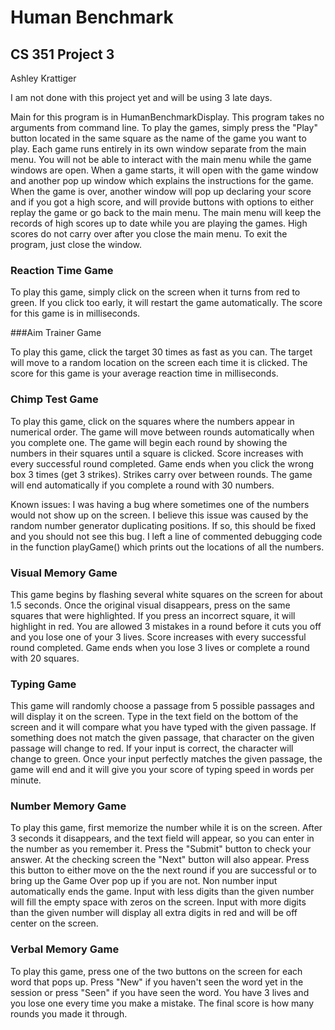 # Human Benchmark
## CS 351 Project 3

Ashley Krattiger

I am not done with this project yet and will be using 3
late days.

Main for this program is in HumanBenchmarkDisplay. This 
program takes no arguments from command line. To play the 
games, simply press the "Play" button located in the same
square as the name of the game you want to play. Each game
runs entirely in its own window separate from the main menu.
You will not be able to interact with the main menu while the
game windows are open. When a game starts, it will open 
with the game window and another pop up window which 
explains the instructions for the game. When the game is 
over, another window will pop up declaring your score and if 
you got a high score, and will provide buttons 
with options to either replay the game or go back to the
main menu. The main menu will keep the records of high scores
up to date while you are playing the games. High scores do
not carry over after you close the main menu. To exit the 
program, just close the window.



### Reaction Time Game

To play this game, simply click on the screen when it turns 
from red to green. If you click too early, it will restart
the game automatically. The score for this game is in 
milliseconds.



###Aim Trainer Game

To play this game, click the target 30 times as fast as you
can. The target will move to a random location on the 
screen each time it is clicked. The score for this game is
your average reaction time in milliseconds.



### Chimp Test Game

To play this game, click on the squares where the numbers
appear in numerical order. The game will move between 
rounds automatically when you complete one. The game will
begin each round by showing the numbers in their squares
until a square is clicked. Score increases with every 
successful round completed. Game ends when you click the 
wrong box 3 times (get 3 strikes). Strikes carry over 
between rounds. The game will end automatically if you 
complete a round with 30 numbers.

Known issues: I was having a bug where sometimes one of the
numbers would not show up on the screen. I believe this 
issue was caused by the random number generator duplicating
positions. If so, this should be fixed and you should not 
see this bug. I left a line of commented 
debugging code in the function playGame() which prints out
the locations of all the numbers.



### Visual Memory Game

This game begins by flashing several white squares on the
screen for about 1.5 seconds. Once the original visual 
disappears, press on the same squares that were 
highlighted. If you press an incorrect square, it will highlight
in red. You are allowed 3 mistakes in a round before it cuts
you off and you lose one of your 3 lives. Score increases 
with every successful round completed. Game ends when 
you lose 3 lives or complete a round with 20 squares.



### Typing Game

This game will randomly choose a passage from 5 possible
passages and will display it on the screen. Type in the text 
field on the bottom of the screen and it will compare what 
you have typed with the given passage. If something does not
match the given passage, that character on the given passage 
will change to red. If your input is correct, the character 
will change to green. Once your input perfectly matches the 
given passage, the game will end and it will give you your
score of typing speed in words per minute.



### Number Memory Game

To play this game, first memorize the number while it is on
the screen. After 3 seconds it disappears, and the text field
will appear, so you can enter in the number as you 
remember it. Press the "Submit" button to check your 
answer. At the checking screen the "Next" button will also
appear. Press this button to either move on the the next 
round if you are successful or to bring up the Game Over 
pop up if you are not. Non number input automatically ends 
the game. Input with less digits than the given number will 
fill the empty space with zeros on the screen. Input with
more digits than the given number will display all extra
digits in red and will be off center on the screen.



### Verbal Memory Game

To play this game, press one of the two buttons on the
screen for each word that pops up. Press "New" if you
haven't seen the word yet in the session or press "Seen"
if you have seen the word. You have 3 lives and you lose
one every time you make a mistake. The final score is how
many rounds you made it through.